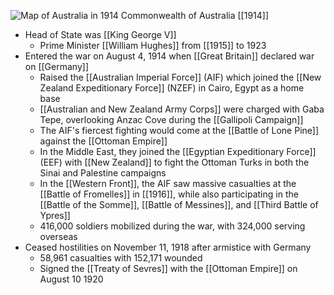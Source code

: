 
![Map of Australia in 1914](https://nzhistory.govt.nz/files/styles/fullsize/public/Australia_1000.jpg?itok=Lwq1wo4u)
Commonwealth of Australia [[1914]]

- Head of State was [[King George V]]
	- Prime Minister [[William Hughes]] from [[1915]] to 1923
- Entered the war on August 4, 1914 when [[Great Britain]] declared war on [[Germany]]
	- Raised the [[Australian Imperial Force]] (AIF) which joined the [[New Zealand Expeditionary Force]] (NZEF) in Cairo, Egypt as a home base
	- [[Australian and New Zealand Army Corps]] were charged with Gaba Tepe, overlooking Anzac Cove during the [[Gallipoli Campaign]] 
	- The AIF's fiercest fighting would come at the [[Battle of Lone Pine]] against the [[Ottoman Empire]]
	- In the Middle East, they joined the [[Egyptian Expeditionary Force]] (EEF) with [[New Zealand]] to fight the Ottoman Turks in both the Sinai and Palestine campaigns
	- In the [[Western Front]], the AIF saw massive casualties at the [[Battle of Fromelles]] in [[1916]], while also participating in the [[Battle of the Somme]], [[Battle of Messines]], and [[Third Battle of Ypres]]
	- 416,000 soldiers mobilized during the war, with 324,000 serving overseas
- Ceased hostilities on November 11, 1918 after armistice with Germany
	- 58,961 casualties with 152,171 wounded
	-  Signed the [[Treaty of Sevres]] with the [[Ottoman Empire]] on August 10 1920